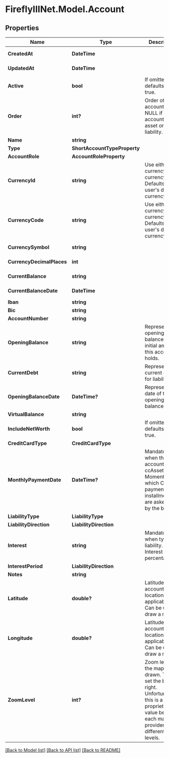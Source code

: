 # FireflyIIINet.Model.Account

## Properties

Name | Type | Description | Notes
------------ | ------------- | ------------- | -------------
**CreatedAt** | **DateTime** |  | [optional] [readonly] 
**UpdatedAt** | **DateTime** |  | [optional] [readonly] 
**Active** | **bool** | If omitted, defaults to true. | [optional] [default to true]
**Order** | **int?** | Order of the account. Is NULL if account is not asset or liability. | [optional] 
**Name** | **string** |  | 
**Type** | **ShortAccountTypeProperty** |  | 
**AccountRole** | **AccountRoleProperty** |  | [optional] 
**CurrencyId** | **string** | Use either currency_id or currency_code. Defaults to the user&#39;s default currency. | [optional] 
**CurrencyCode** | **string** | Use either currency_id or currency_code. Defaults to the user&#39;s default currency. | [optional] 
**CurrencySymbol** | **string** |  | [optional] [readonly] 
**CurrencyDecimalPlaces** | **int** |  | [optional] [readonly] 
**CurrentBalance** | **string** |  | [optional] [readonly] 
**CurrentBalanceDate** | **DateTime** |  | [optional] [readonly] 
**Iban** | **string** |  | [optional] 
**Bic** | **string** |  | [optional] 
**AccountNumber** | **string** |  | [optional] 
**OpeningBalance** | **string** | Represents the opening balance, the initial amount this account holds. | [optional] 
**CurrentDebt** | **string** | Represents the current debt for liabilities. | [optional] 
**OpeningBalanceDate** | **DateTime?** | Represents the date of the opening balance. | [optional] 
**VirtualBalance** | **string** |  | [optional] 
**IncludeNetWorth** | **bool** | If omitted, defaults to true. | [optional] [default to true]
**CreditCardType** | **CreditCardType** |  | [optional] 
**MonthlyPaymentDate** | **DateTime?** | Mandatory when the account_role is ccAsset. Moment at which CC payment installments are asked for by the bank. | [optional] 
**LiabilityType** | **LiabilityType** |  | [optional] 
**LiabilityDirection** | **LiabilityDirection** |  | [optional] 
**Interest** | **string** | Mandatory when type is liability. Interest percentage. | [optional] 
**InterestPeriod** | **LiabilityDirection** |  | [optional] 
**Notes** | **string** |  | [optional] 
**Latitude** | **double?** | Latitude of the accounts&#39;s location, if applicable. Can be used to draw a map. | [optional] 
**Longitude** | **double?** | Latitude of the accounts&#39;s location, if applicable. Can be used to draw a map. | [optional] 
**ZoomLevel** | **int?** | Zoom level for the map, if drawn. This to set the box right. Unfortunately this is a proprietary value because each map provider has different zoom levels. | [optional] 

[[Back to Model list]](../README.md#documentation-for-models) [[Back to API list]](../README.md#documentation-for-api-endpoints) [[Back to README]](../README.md)

